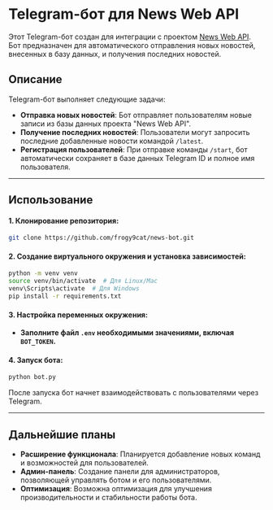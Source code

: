 # Telegram-бот для News Web API
Этот Telegram-бот создан для интеграции с проектом [News Web API](https://github.com/frogy9cat/news_web_api). Бот предназначен для автоматического отправления новых новостей, внесенных в базу данных, и получения последних новостей.

## Описание
Telegram-бот выполняет следующие задачи:
  - **Отправка новых новостей**: Бот отправляет пользователям новые записи из базы данных проекта "News Web API".
  - **Получение последних новостей**: Пользователи могут запросить последние добавленные новости командой `/latest`.
  - **Регистрация пользователей**: При отправке команды `/start`, бот автоматически сохраняет в базе данных Telegram ID и полное имя пользователя.

---
## Использование
#### 1. Клонирование репозитория:
  ```bash
  git clone https://github.com/frogy9cat/news-bot.git
  ```
#### 2. Создание виртуального окружения и установка зависимостей:
  ```bash
  python -m venv venv
  source venv/bin/activate  # Для Linux/Mac
  venv\Scripts\activate  # Для Windows
  pip install -r requirements.txt
  ```
#### 3. Настройка переменных окружения:
  - **Заполните файл `.env` необходимыми значениями, включая `BOT_TOKEN`.**
#### 4. Запуск бота:
  ```bash
  python bot.py
  ```
После запуска бот начнет взаимодействовать с пользователями через Telegram.

---
## Дальнейшие планы
  - **Расширение функционала**: Планируется добавление новых команд и возможностей для пользователей.
  - **Админ-панель**: Создание панели для администраторов, позволяющей управлять ботом и его пользователями.
  - **Оптимизация**: Возможна оптимизация для улучшения производительности и стабильности работы бота.
